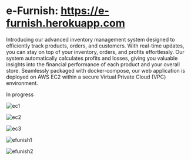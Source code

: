 # e-Furnish: https://e-furnish.herokuapp.com
Introducing our advanced inventory management system designed to efficiently track products, orders, and customers. With real-time updates, you can stay on top of your inventory, orders, and profits effortlessly. Our system automatically calculates profits and losses, giving you valuable insights into the financial performance of each product and your overall store. Seamlessly packaged with docker-compose, our web application is deployed on AWS EC2 within a secure Virtual Private Cloud (VPC) environment.

In progress

![ec1](https://user-images.githubusercontent.com/83102811/183741024-7ad4efa5-f212-4d21-94fd-78c46bc46479.png)

![ec2](https://user-images.githubusercontent.com/83102811/183741038-fef3752b-591e-45af-91d2-9f9cc395401f.png)

![ec3](https://user-images.githubusercontent.com/83102811/183741051-52d0bb76-34c4-4ee2-b5ac-20ea4e341d0e.png)

![efunish1](https://user-images.githubusercontent.com/83102811/212494747-03f500be-e872-450d-8cbd-882cd6149131.png)

![efunish2](https://user-images.githubusercontent.com/83102811/212494749-2420d416-cf69-4387-a515-efc76a385670.png)
